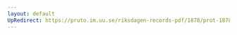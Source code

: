 ```yaml
---
layout: default
UpRedirect: https://pruto.im.uu.se/riksdagen-records-pdf/1878/prot-1878--ak--002/prot-1878--ak--002_054.pdf
---
```

